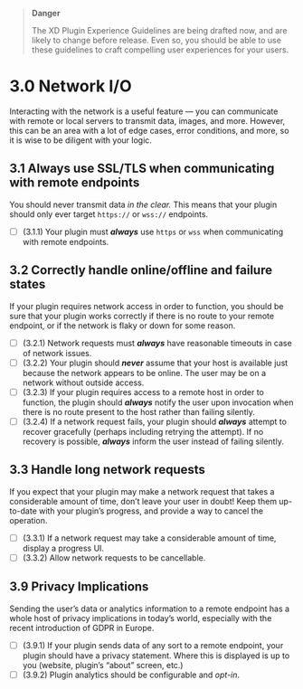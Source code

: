 > **Danger**
>
> The XD Plugin Experience Guidelines are being drafted now, and are likely to change before release. Even so, you should be able to use these guidelines to craft compelling user experiences for your users.

# 3.0 Network I/O

Interacting with the network is a useful feature — you can communicate with remote or local servers to transmit data, images, and more. However, this can be an area with a lot of edge cases, error conditions, and more, so it is wise to be diligent with your logic.


## 3.1 Always use SSL/TLS when communicating with remote endpoints

You should never transmit data *in the clear.* This means that your plugin should only ever target `https://` or `wss://` endpoints.


- [ ] (3.1.1) Your plugin must ***always*** use `https` or `wss` when communicating with remote endpoints.


## 3.2 Correctly handle online/offline and failure states

If your plugin requires network access in order to function, you should be sure that your plugin works correctly if there is no route to your remote endpoint, or if the network is flaky or down for some reason.


- [ ] (3.2.1) Network requests must ***always*** have reasonable timeouts in case of network issues.
- [ ] (3.2.2) Your plugin should ***never*** assume that your host is available just because the network appears to be online. The user may be on a network without outside access.
- [ ] (3.2.3) If your plugin requires access to a remote host in order to function, the plugin should ***always*** notify the user upon invocation when there is no route present to the host rather than failing silently.
- [ ] (3.2.4) If a network request fails, your plugin should ***always*** attempt to recover gracefully (perhaps including retrying the attempt). If no recovery is possible, ***always*** inform the user instead of failing silently.

## 3.3 Handle long network requests

If you expect that your plugin may make a network request that takes a considerable amount of time, don’t leave your user in doubt! Keep them up-to-date with your plugin’s progress, and provide a way to cancel the operation.


- [ ] (3.3.1) If a network request may take a considerable amount of time, display a progress UI.
- [ ] (3.3.2) Allow network requests to be cancellable.

## 3.9 Privacy Implications

Sending the user’s data or analytics information to a remote endpoint has a whole host of privacy implications in today’s world, especially with the recent introduction of GDPR in Europe.


- [ ] (3.9.1) If your plugin sends data of any sort to a remote endpoint, your plugin should have a privacy statement. Where this is displayed is up to you (website, plugin’s “about” screen, etc.)
- [ ] (3.9.2) Plugin analytics should be configurable and *opt-in*.